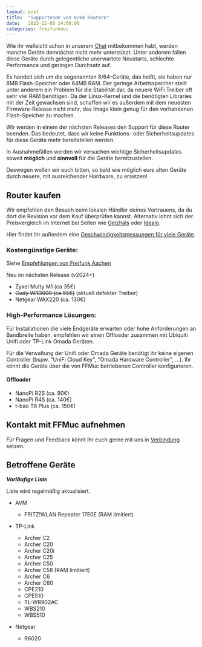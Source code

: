 ```yaml
---
layout: post
title:  "Supportende von 8/64 Routern"
date:   2023-12-08 14:00:00
categories: freifunkmuc
---
```


Wie ihr vielleicht schon in unserem [Chat](https://chat.ffmuc.net) mitbekommen habt, werden manche Geräte demnächst
nicht mehr unterstützt. Unter anderem fallen diese Geräte durch gelegentliche unerwartete Neustarts, schlechte
Performance und geringen Durchsatz auf.

Es handelt sich um die sogenannten 8/64-Geräte, das heißt, sie haben nur 8MB Flash-Speicher oder 64MB RAM. Der geringe
Arbeitsspeicher stellt unter anderem ein Problem für die Stabilität dar, da neuere WiFi Treiber oft sehr viel RAM
benötigen. Da der Linux-Kernel und die benötigten Libraries mit der Zeit gewachsen sind, schaffen wir es außerdem mit
dem neuesten Firmware-Release nicht mehr, das Image klein genug für den vorhandenen Flash-Speicher zu machen.

Wir werden in einem der nächsten Releases den Support für diese Router beenden. Das bedeutet, dass wir keine Funktions- oder
Sicherheitsupdates für diese Geräte mehr bereitstellen werden.

In Ausnahmefällen werden wir versuchen wichtige Sicherheitsupdates soweit **möglich** und **sinnvoll** für die Geräte
bereitzustellen.

Deswegen wollen wir euch bitten, so bald wie möglich eure alten Geräte durch neuere, mit
ausreichender Hardware, zu ersetzen!

## Router kaufen

Wir empfehlen den Besuch beim lokalen Händler deines Vertrauens, da du dort die Revision vor dem Kauf überprüfen
kannst. Alternativ lohnt sich der Preisvergleich im Internet bei Seiten wie [Geizhals](https://geizhals.de/) oder
[Idealo](https://www.idealo.de/).

Hier findet ihr außerdem eine [Geschwindigkeitsmessungen für viele Geräte](https://ffmuc.net/wiki/doku.php?id=knb:gluon.speed-with-wg).


### Kostengünstige Geräte:

Siehe [Empfehlungen von Freifunk Aachen](https://wiki.freifunk.net/Freifunk_Aachen/Hardware)

Neu im nächsten Release (v2024+)
* Zyxel Multy M1 (ca 35€)
* ~~Cudy WR3000 (ca 55€)~~ (aktuell defekter Treiber)
* Netgear WAX220 (ca. 130€)


### High-Performance Lösungen:

Für Installationen die viele Endgeräte erwarten oder hohe Anforderungen an Bandbreite haben, empfehlen wir einen
Offloader zusammen mit Ubiquiti Unifi oder TP-Link Omada Geräten.

Für die Verwaltung der Unifi oder Omada Geräte benötigt ihr keine eigenen Controller (bspw. "UniFi Cloud Key",
"Omada Hardware Controller", ...). Ihr könnt die Geräte über die von FFMuc betriebenen Controller konfigurieren.


#### Offloader
* NanoPi R2S (ca. 90€)
* NanoPi R4S (ca. 140€)
* t-bao	T8 Plus	(ca. 150€)


## Kontakt mit FFMuc aufnehmen

Für Fragen und Feedback könnt ihr euch gerne mit uns in [Verbindung](https://ffmuc.net/kontakt) setzen.


## Betroffene Geräte

***Vorläufige Liste***

Liste wird regelmäßig aktualisiert.

* AVM
  * FRITZ!WLAN Repeater 1750E (RAM limitiert)

* TP-Link
  * Archer C2
  * Archer C20
  * Archer C20i
  * Archer C25
  * Archer C50
  * Archer C58 (RAM limitiert)
  * Archer C6
  * Archer C60
  * CPE210
  * CPE510
  * TL-WR902AC
  * WBS210
  * WBS510

* Netgear
  * R6020
